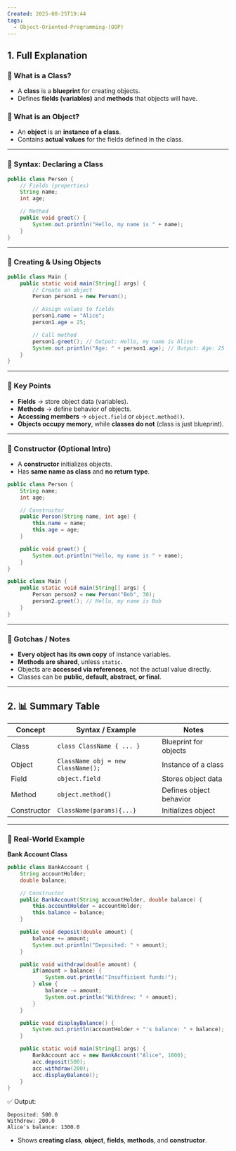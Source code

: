 ```yaml
---
Created: 2025-08-25T19:44
tags:
  - Object-Oriented-Programming-(OOP)
---
```

## 1. Full Explanation

### 🔹 What is a Class?

- A **class** is a **blueprint** for creating objects.
- Defines **fields (variables)** and **methods** that objects will have.

### 🔹 What is an Object?

- An **object** is an **instance of a class**.
- Contains **actual values** for the fields defined in the class.

---

### 🔹 Syntax: Declaring a Class

```Java
public class Person {
    // Fields (properties)
    String name;
    int age;

    // Method
    public void greet() {
        System.out.println("Hello, my name is " + name);
    }
}

```

---

### 🔹 Creating & Using Objects

```Java
public class Main {
    public static void main(String[] args) {
        // Create an object
        Person person1 = new Person();

        // Assign values to fields
        person1.name = "Alice";
        person1.age = 25;

        // Call method
        person1.greet(); // Output: Hello, my name is Alice
        System.out.println("Age: " + person1.age); // Output: Age: 25
    }
}

```

---

### 🔹 Key Points

- **Fields** → store object data (variables).
- **Methods** → define behavior of objects.
- **Accessing members** → `object.field` or `object.method()`.
- **Objects occupy memory**, while **classes do not** (class is just blueprint).

---

### 🔹 Constructor (Optional Intro)

- A **constructor** initializes objects.
- Has **same name as class** and **no return type**.

```Java
public class Person {
    String name;
    int age;

    // Constructor
    public Person(String name, int age) {
        this.name = name;
        this.age = age;
    }

    public void greet() {
        System.out.println("Hello, my name is " + name);
    }
}

public class Main {
    public static void main(String[] args) {
        Person person2 = new Person("Bob", 30);
        person2.greet(); // Hello, my name is Bob
    }
}

```

---

### 🔹 Gotchas / Notes

- **Every object has its own copy** of instance variables.
- **Methods are shared**, unless `static`.
- Objects are **accessed via references**, not the actual value directly.
- Classes can be **public, default, abstract, or final**.

---

## 2. 📊 Summary Table

|Concept|Syntax / Example|Notes|
|---|---|---|
|Class|`class ClassName { ... }`|Blueprint for objects|
|Object|`ClassName obj = new ClassName();`|Instance of a class|
|Field|`object.field`|Stores object data|
|Method|`object.method()`|Defines object behavior|
|Constructor|`ClassName(params){...}`|Initializes object|

---

### 🔹 Real-World Example

**Bank Account Class**

```Java
public class BankAccount {
    String accountHolder;
    double balance;

    // Constructor
    public BankAccount(String accountHolder, double balance) {
        this.accountHolder = accountHolder;
        this.balance = balance;
    }

    public void deposit(double amount) {
        balance += amount;
        System.out.println("Deposited: " + amount);
    }

    public void withdraw(double amount) {
        if(amount > balance) {
            System.out.println("Insufficient funds!");
        } else {
            balance -= amount;
            System.out.println("Withdrew: " + amount);
        }
    }

    public void displayBalance() {
        System.out.println(accountHolder + "'s balance: " + balance);
    }

    public static void main(String[] args) {
        BankAccount acc = new BankAccount("Alice", 1000);
        acc.deposit(500);
        acc.withdraw(200);
        acc.displayBalance();
    }
}

```

✅ Output:

```Plain
Deposited: 500.0
Withdrew: 200.0
Alice's balance: 1300.0

```

- Shows **creating class**, **object**, **fields**, **methods**, and **constructor**.